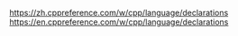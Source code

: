 https://zh.cppreference.com/w/cpp/language/declarations
https://en.cppreference.com/w/cpp/language/declarations
